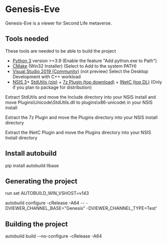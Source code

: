 # Genesis-Eve

Genesis-Eve is a viewer for Second Life metaverse.

## Tools needed
These tools are needed to be able to build the project
 - [Python 3](https://www.python.org/downloads/) version >=3.9 (Enable the feature "Add python.exe to Path")
 - [CMake](http://www.cmake.org/download/) (Win32 Installer) (Select to Add to the system PATH)
 - [Visual Studio 2019 (Community)](https://visualstudio.microsoft.com/downloads/) (not preview) Select the Desktop Development with C++ workload
 - [NSIS 3](https://nsis.sourceforge.io/Download)+ [StdUtils (zip)](https://github.com/lordmulder/stdutils/releases) + [7z Plugin (top download)](https://nsis.sourceforge.io/Nsis7z_plug-in) + [INetC (top DL)](https://nsis.sourceforge.io/Inetc_plug-in) (Only if you plan to package for distribution) 

Extract StdUtils and move the Include directory into your NSIS install and
move Plugins\Unicode\StdUtils.dll to plugins\x86-unicode\ in your NSIS install

Extract the 7z Plugin and move the Plugins directory into your NSIS install directory

Extract the INetC Plugin and move the Plugins directory into your NSIS Install directory

## Install autobuild
pip install autobuild llbase

## Generating the project

run set AUTOBUILD_WIN_VSHOST=v143

autobuild configure -cRelease -A64 -- -DVIEWER_CHANNEL_BASE="Genesis" -DVIEWER_CHANNEL_TYPE=Test'

## Building the project
autobuild build --no-configure -cRelease -A64

